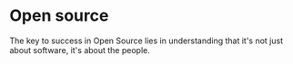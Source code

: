 # Open source

The key to success in Open Source lies in understanding that it's not just about software, it's about the people.